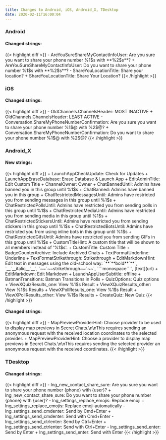 ```yaml
---
title: Changes to Android, iOS, Android_X, TDesktop
date: 2020-02-11T16:00:04
---
```

<h3>Android</h3>
<h4>Changed strings:</h4>
{{< highlight diff >}}
- AreYouSureShareMyContactInfoUser: Are you sure you want to share your phone number %1$s with **%2$s**?
+ AreYouSureShareMyContactInfoUser: Do you want to share your phone number %1$s with **%2$s**?
- ShareYouLocationTitle: Share your location?
+ ShareYouLocationTitle: Share Your Location?
{{< /highlight >}}
<h3>iOS</h3>
<h4>Changed strings:</h4>
{{< highlight diff >}}
- OldChannels.ChannelsHeader: MOST INACTIVE
+ OldChannels.ChannelsHeader: LEAST ACTIVE
- Conversation.ShareMyPhoneNumberConfirmation: Are you sure you want to share your phone number %1$@ with %2$@?
+ Conversation.ShareMyPhoneNumberConfirmation: Do you want to share your phone number %1$@ with %2$@?
{{< /highlight >}}
<h3>Android_X</h3>
<h4>New strings:</h4>
{{< highlight diff >}}
+ LaunchAppCheckUpdate: Check for Updates
+ LaunchAppEraseDatabase: Erase Database & Launch App
+ EditAdminTitle: Edit Custom Title
+ ChannelOwner: Owner
+ ChatBannedUntil: Admins have banned you in this group until %1$s
+ ChatBanned: Admins have banned you in this group
+ ChatRestrictedMessagesUntil: Admins have restricted you from sending messages in this group until %1$s
+ ChatRestrictedPollsUntil: Admins have restricted you from sending polls in this group until %1$s
+ ChatRestrictedMediaUntil: Admins have restricted you from sending media in this group until %1$s
+ ChatRestrictedStickersUntil: Admins have restricted you from sending stickers in this group until %1$s
+ ChatRestrictedBotsUntil: Admins have restricted you from using inline bots in this group until %1$s
+ ChatRestrictedGifsUntil: Admins have restricted you from sending GIFs in this group until %1$s
+ CustomTitleHint: A custom title that will be shown to all members instead of '%1$s'.
+ CustomTitle: Custom Title
+ BadgeCounterArchive: Include Archived Chats
+ TextFormatUnderline: Underline
+ TextFormatStrikethrough: Strikethrough
+ EditMarkdownHint: Edit text in messages using the old-school way: `**`**bold**`**`, `__`__italic__`__`, `~~`~~strikethrough~~`~~`, ````monospace````, [text](url)
+ EditMarkdown: Edit Markdown
+ LaunchAppUserSubtitle: offline
+ BatmanTransitions: Batman Transitions in Polls
+ QuizOptions: Quiz options
+ ViewXQuizResults_one: View %1$s Result
+ ViewXQuizResults_other: View %1$s Results
+ ViewXPollResults_one: View %1$s Result
+ ViewXPollResults_other: View %1$s Results
+ CreateQuiz: New Quiz
{{< /highlight >}}

<h4>Changed strings:</h4>
{{< highlight diff >}}
- MapPreviewProviderHint: Choose provider to be used to display map previews in Secret Chats.\n\nThis requires sending an anonymous request with the received location coordinates to the selected provider.
+ MapPreviewProviderHint: Choose a provider to display map previews in Secret Chats.\n\nThis requires sending the selected provider an anonymous request with the received coordinates.
{{< /highlight >}}
<h3>TDesktop</h3>
<h4>Changed strings:</h4>
{{< highlight diff >}}
- lng_new_contact_share_sure: Are you sure you want to share your phone number {phone} with {user}?
+ lng_new_contact_share_sure: Do you want to share your phone number {phone} with {user}?
- lng_settings_replace_emojis: Replace emoji
+ lng_settings_replace_emojis: Replace emoji automatically
- lng_settings_send_cmdenter: Send by Cmd+Enter
+ lng_settings_send_cmdenter: Send with Cmd+Enter
- lng_settings_send_ctrlenter: Send by Ctrl+Enter
+ lng_settings_send_ctrlenter: Send with Ctrl+Enter
- lng_settings_send_enter: Send by Enter
+ lng_settings_send_enter: Send with Enter
{{< /highlight >}}
